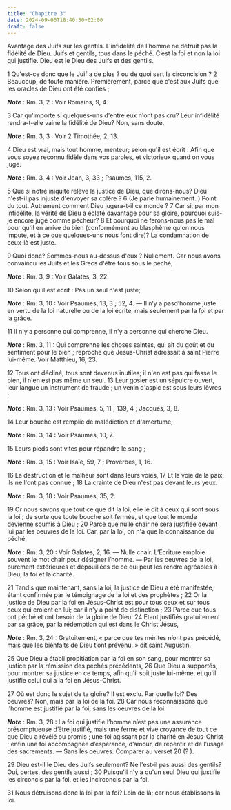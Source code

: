 ```yaml
---
title: "Chapitre 3"
date: 2024-09-06T18:40:50+02:00
draft: false
---
```



Avantage des Juifs sur les gentils.
L’infidélité de l’homme ne détruit pas la fidélité de Dieu.
Juifs et gentils, tous dans le péché.
C’est la foi et non la loi qui justifie.
Dieu est le Dieu des Juifs et des gentils.


1 Qu'est-ce donc que le Juif a de plus ? ou de quoi sert la circoncision ? 2 Beaucoup, de toute manière. Premièrement, parce que c'est aux Juifs que les oracles de Dieu ont été confiés ;

***Note*** :  Rm. 3, 2 : Voir Romains, 9, 4.

3 Car qu'importe si quelques-uns d'entre eux n'ont pas cru? Leur infidélité rendra-t-elle vaine la fidélité de Dieu? Non, sans doute.

***Note*** :  Rm. 3, 3 : Voir 2 Timothée, 2, 13.

4 Dieu est vrai, mais tout homme, menteur; selon qu'il est écrit : Afin que vous soyez reconnu fidèle dans vos paroles, et victorieux quand on vous juge.

***Note*** :  Rm. 3, 4 : Voir Jean, 3, 33 ; Psaumes, 115, 2.

5 Que si notre iniquité relève la justice de Dieu, que dirons-nous? Dieu n'est-il pas injuste d'envoyer sa colère ? 6 (Je parle humainement. ) Point du tout. Autrement comment Dieu jugera-t-il ce monde ? 7 Car si, par mon infidélité, la vérité de Dieu a éclaté davantage pour sa gloire, pourquoi suis-je encore jugé comme pécheur? 8 Et pourquoi ne ferons-nous pas le mal pour qu'il en arrive du bien (conformément au blasphème qu'on nous impute, et à ce que quelques-uns nous font dire)? La condamnation de ceux-là est juste.


9 Quoi donc? Sommes-nous au-dessus d'eux ? Nullement. Car nous avons convaincu les Juifs et les Grecs d'être tous sous le péché,

***Note*** :  Rm. 3, 9 : Voir Galates, 3, 22.

10 Selon qu'il est écrit : Pas un seul n'est juste;

***Note*** :  Rm. 3, 10 : Voir Psaumes, 13, 3 ; 52, 4. ― Il n’y a pasd’homme juste en vertu de la loi naturelle ou de la loi écrite, mais seulement par la foi et par la grâce.

11 Il n'y a personne qui comprenne, il n'y a personne qui cherche Dieu.

***Note*** :  Rm. 3, 11 : Qui comprenne les choses saintes, qui ait du goût et du sentiment pour le bien ; reproche que Jésus-Christ adressait à saint Pierre lui-même. Voir Matthieu, 16, 23.

12 Tous ont décliné, tous sont devenus inutiles; il n'en est pas qui fasse le bien, il n'en est pas même un seul. 13 Leur gosier est un sépulcre ouvert, leur langue un instrument de fraude ; un venin d'aspic est sous leurs lèvres ;

***Note*** :  Rm. 3, 13 : Voir Psaumes, 5, 11 ; 139, 4 ; Jacques, 3, 8.

14 Leur bouche est remplie de malédiction et d'amertume;

***Note*** :  Rm. 3, 14 : Voir Psaumes, 10, 7.

15 Leurs pieds sont vites pour répandre le sang ;

***Note*** :  Rm. 3, 15 : Voir Isaïe, 59, 7 ; Proverbes, 1, 16.

16 La destruction et le malheur sont dans leurs voies, 17 Et la voie de la paix, ils ne l'ont pas connue ; 18 La crainte de Dieu n'est pas devant leurs yeux.

***Note*** :  Rm. 3, 18 : Voir Psaumes, 35, 2.


19 Or nous savons que tout ce que dit la loi, elle le dit à ceux qui sont sous la loi ; de sorte que toute bouche soit fermée, et que tout le monde devienne soumis à Dieu ; 20 Parce que nulle chair ne sera justifiée devant lui par les oeuvres de la loi. Car, par la loi, on n'a que la connaissance du péché.

***Note*** :  Rm. 3, 20 : Voir Galates, 2, 16. ― Nulle chair. L’Ecriture emploie souvent le mot chair pour désigner l’homme. ― Par les oeuvres de la loi, purement extérieures et dépouillées de ce qui peut les rendre agréables à Dieu, la foi et la charité.


21 Tandis que maintenant, sans la loi, la justice de Dieu a été manifestée, étant confirmée par le témoignage de la loi et des prophètes ; 22 Or la justice de Dieu par la foi en Jésus-Christ est pour tous ceux et sur tous ceux qui croient en lui; car il n'y a point de distinction ; 23 Parce que tous ont péché et ont besoin de la gloire de Dieu. 24 Etant justifiés gratuitement par sa grâce, par la rédemption qui est dans le Christ Jésus,

***Note*** :  Rm. 3, 24 : Gratuitement, « parce que tes mérites n’ont pas précédé, mais que les bienfaits de Dieu t’ont prévenu. » dit saint Augustin.

25 Que Dieu a établi propitiation par la foi en son sang, pour montrer sa justice par la rémission des péchés précédents, 26 Que Dieu a supportés, pour montrer sa justice en ce temps, afin qu'il soit juste lui-même, et qu'il justifie celui qui a la foi en Jésus-Christ.


27 Où est donc le sujet de ta gloire? Il est exclu. Par quelle loi? Des oeuvres? Non, mais par la loi de la foi. 28 Car nous reconnaissons que l'homme est justifié par la foi, sans les oeuvres de la loi.

***Note*** :  Rm. 3, 28 : La foi qui justifie l’homme n’est pas une assurance présomptueuse d’être justifié, mais une ferme et vive croyance de tout ce que Dieu a révélé ou promis ; une foi agissant par la charité en Jésus-Christ ; enfin une foi accompagnée d’espérance, d’amour, de repentir et de l’usage des sacrements. ― Sans les oeuvres. Comparer au verset 20 (? ).

29 Dieu est-il le Dieu des Juifs seulement? Ne l'est-il pas aussi des gentils? Oui, certes, des gentils aussi ; 30 Puisqu'il n'y a qu'un seul Dieu qui justifie les circoncis par la foi, et les incirconcis par la foi.


31 Nous détruisons donc la loi par la foi? Loin de là; car nous établissons la loi.

